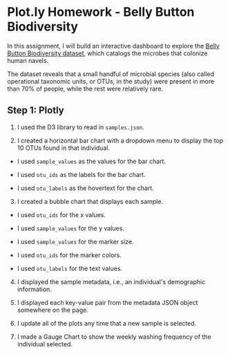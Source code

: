 # Plot.ly Homework - Belly Button Biodiversity

In this assignment, I will build an interactive dashboard to explore the [Belly Button Biodiversity dataset](http://robdunnlab.com/projects/belly-button-biodiversity/), which catalogs the microbes that colonize human navels.

The dataset reveals that a small handful of microbial species (also called operational taxonomic units, or OTUs, in the study) were present in more than 70% of people, while the rest were relatively rare.

## Step 1: Plotly

1. I used the D3 library to read in `samples.json`.

2. I created a horizontal bar chart with a dropdown menu to display the top 10 OTUs found in that individual.

* I used `sample_values` as the values for the bar chart.

* I used `otu_ids` as the labels for the bar chart.

* I used `otu_labels` as the hovertext for the chart.

3. I created a bubble chart that displays each sample.

* I used `otu_ids` for the x values.

* I used `sample_values` for the y values.

* I used `sample_values` for the marker size.

* I used `otu_ids` for the marker colors.

* I used `otu_labels` for the text values.

4. I displayed the sample metadata, i.e., an individual's demographic information.

5. I displayed each key-value pair from the metadata JSON object somewhere on the page.

6. I update all of the plots any time that a new sample is selected.

7. I made a Gauge Chart to show the weekly washing frequency of the individual selected.
